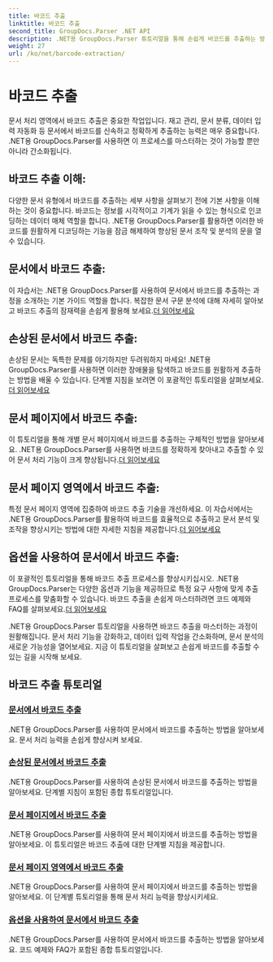 ```yaml
---
title: 바코드 추출
linktitle: 바코드 추출
second_title: GroupDocs.Parser .NET API
description: .NET용 GroupDocs.Parser 튜토리얼을 통해 손쉽게 바코드를 추출하는 방법을 알아보세요. 지금 귀하의 문서 처리 능력을 강화해보세요!
weight: 27
url: /ko/net/barcode-extraction/
---
```


# 바코드 추출


문서 처리 영역에서 바코드 추출은 중요한 작업입니다. 재고 관리, 문서 분류, 데이터 입력 자동화 등 문서에서 바코드를 신속하고 정확하게 추출하는 능력은 매우 중요합니다. .NET용 GroupDocs.Parser를 사용하면 이 프로세스를 마스터하는 것이 가능할 뿐만 아니라 간소화됩니다.

## 바코드 추출 이해:

다양한 문서 유형에서 바코드를 추출하는 세부 사항을 살펴보기 전에 기본 사항을 이해하는 것이 중요합니다. 바코드는 정보를 시각적이고 기계가 읽을 수 있는 형식으로 인코딩하는 데이터 매체 역할을 합니다. .NET용 GroupDocs.Parser를 활용하면 이러한 바코드를 원활하게 디코딩하는 기능을 잠금 해제하여 향상된 문서 조작 및 분석의 문을 열 수 있습니다.

## 문서에서 바코드 추출:
 이 자습서는 .NET용 GroupDocs.Parser를 사용하여 문서에서 바코드를 추출하는 과정을 소개하는 기본 가이드 역할을 합니다. 복잡한 문서 구문 분석에 대해 자세히 알아보고 바코드 추출의 잠재력을 손쉽게 활용해 보세요.[더 읽어보세요](./extract-barcodes-from-document/)

## 손상된 문서에서 바코드 추출:
손상된 문서는 독특한 문제를 야기하지만 두려워하지 마세요! .NET용 GroupDocs.Parser를 사용하면 이러한 장애물을 탐색하고 바코드를 원활하게 추출하는 방법을 배울 수 있습니다. 단계별 지침을 보려면 이 포괄적인 튜토리얼을 살펴보세요.[더 읽어보세요](./extract-barcodes-from-corrupted-document/)

## 문서 페이지에서 바코드 추출:
 이 튜토리얼을 통해 개별 문서 페이지에서 바코드를 추출하는 구체적인 방법을 알아보세요. .NET용 GroupDocs.Parser를 사용하면 바코드를 정확하게 찾아내고 추출할 수 있어 문서 처리 기능이 크게 향상됩니다.[더 읽어보세요](./extract-barcodes-from-document-page/)

## 문서 페이지 영역에서 바코드 추출:
 특정 문서 페이지 영역에 집중하여 바코드 추출 기술을 개선하세요. 이 자습서에서는 .NET용 GroupDocs.Parser를 활용하여 바코드를 효율적으로 추출하고 문서 분석 및 조작을 향상시키는 방법에 대한 자세한 지침을 제공합니다.[더 읽어보세요](./extract-barcodes-from-document-page-area/)

## 옵션을 사용하여 문서에서 바코드 추출:
이 포괄적인 튜토리얼을 통해 바코드 추출 프로세스를 향상시키십시오. .NET용 GroupDocs.Parser는 다양한 옵션과 기능을 제공하므로 특정 요구 사항에 맞게 추출 프로세스를 맞춤화할 수 있습니다. 바코드 추출을 손쉽게 마스터하려면 코드 예제와 FAQ를 살펴보세요.[더 읽어보세요](./extract-barcodes-from-document-with-options/)

.NET용 GroupDocs.Parser 튜토리얼을 사용하면 바코드 추출을 마스터하는 과정이 원활해집니다. 문서 처리 기능을 강화하고, 데이터 입력 작업을 간소화하며, 문서 분석의 새로운 가능성을 열어보세요. 지금 이 튜토리얼을 살펴보고 손쉽게 바코드를 추출할 수 있는 길을 시작해 보세요.
## 바코드 추출 튜토리얼
### [문서에서 바코드 추출](./extract-barcodes-from-document/)
.NET용 GroupDocs.Parser를 사용하여 문서에서 바코드를 추출하는 방법을 알아보세요. 문서 처리 능력을 손쉽게 향상시켜 보세요.
### [손상된 문서에서 바코드 추출](./extract-barcodes-from-corrupted-document/)
.NET용 GroupDocs.Parser를 사용하여 손상된 문서에서 바코드를 추출하는 방법을 알아보세요. 단계별 지침이 포함된 종합 튜토리얼입니다.
### [문서 페이지에서 바코드 추출](./extract-barcodes-from-document-page/)
.NET용 GroupDocs.Parser를 사용하여 문서 페이지에서 바코드를 추출하는 방법을 알아보세요. 이 튜토리얼은 바코드 추출에 대한 단계별 지침을 제공합니다.
### [문서 페이지 영역에서 바코드 추출](./extract-barcodes-from-document-page-area/)
.NET용 GroupDocs.Parser를 사용하여 문서 페이지에서 바코드를 추출하는 방법을 알아보세요. 이 단계별 튜토리얼을 통해 문서 처리 능력을 향상시키세요.
### [옵션을 사용하여 문서에서 바코드 추출](./extract-barcodes-from-document-with-options/)
.NET용 GroupDocs.Parser를 사용하여 문서에서 바코드를 추출하는 방법을 알아보세요. 코드 예제와 FAQ가 포함된 종합 튜토리얼입니다.